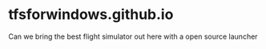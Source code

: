 # tfsforwindows.github.io
Can we bring the best flight simulator out here with a open source launcher
